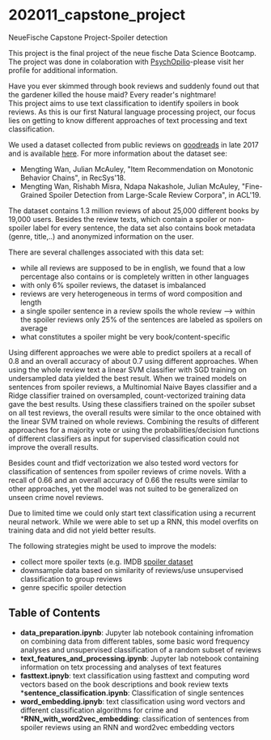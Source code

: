 # 202011_capstone_project
NeueFische Capstone Project-Spoiler detection

This project is the final project of the neue fische Data Science Bootcamp. The project was done in colaboration with [PsychOpilio](https://github.com/PsychOpilio/NF_Capstone_Spoiler_Detection)-please visit her profile for additional information.  
  
Have you ever skimmed through book reviews and suddenly found out that the gardener killed the house maid? Every reader's nightmare!  
This project aims to use text classification to identify spoilers in book reviews. As this is our first Natural language processing project, our focus lies on getting to know different approaches of text processing and text classification.  

We used a dataset collected from public reviews on [goodreads](https://www.goodreads.com/) in late 2017 and is available [here](https://sites.google.com/eng.ucsd.edu/ucsdbookgraph/home). For more information about the dataset see:  
  * Mengting Wan, Julian McAuley, "Item Recommendation on Monotonic Behavior Chains", in RecSys'18.
  * Mengting Wan, Rishabh Misra, Ndapa Nakashole, Julian McAuley, "Fine-Grained Spoiler Detection from Large-Scale Review Corpora", in ACL'19.

The dataset contains 1.3 million reviews of about 25,000 different books by 19,000 users. Besides the review texts, which contain a spoiler or non-spoiler label for every sentence, the data set also contains book metadata (genre, title,..) and anonymized information on the user.  

There are several challenges associated with this data set:  
* while all reviews are supposed to be in english, we found that a low percentage also contains or is completely written in other languages
* with only 6% spoiler reviews, the dataset is imbalanced
* reviews are very heterogeneous in terms of word composition and length
* a single spoiler sentence in a review spoils the whole review --> within the spoiler reviews only 25% of the sentences are labeled as spoilers on average
* what constitutes a spoiler might be very book/content-specific

Using different approaches we were able to predict spoilers at a recall of 0.8 and an overall accuracy of about 0.7 using different approaches. When using the whole review text a linear SVM classifier with SGD training on undersampled data yielded the best result. When we trained models on sentences from spoiler reviews, a Multinomial Naive Bayes classifier and a Ridge classifier trained on oversampled, count-vectorized training data gave the best results. Using these classifiers trained on the spoiler subset on all test reviews, the overall results were similar to the once obtained with the linear SVM trained on whole reviews. Combining the results of different approaches for a majority vote or using the probabilities/decision functions of different classifiers as input for supervised classification could not improve the overall results.   

Besides count and tfidf vectorization we also tested word vectors for classification of sentences from spoiler reviews of crime novels. With a recall of 0.66 and an overall accuracy of 0.66 the results were similar to other approaches, yet the model was not suited to be generalized on unseen crime novel reviews. 

Due to limited time we could only start text classification using a recurrent neural network. While we were able to set up a RNN, this model overfits on training data and did not yield better results. 

The following strategies might be used to improve the models:
* collect more spoiler texts (e.g. IMDB [spoiler dataset](https://www.kaggle.com/rmisra/imdb-spoiler-dataset)
* downsample data based on similarity of reviews/use unsupervised classification to group reviews
* genre specific spoiler detection

## Table of Contents
* __data_preparation.ipynb__: Jupyter lab notebook containing infromation on combining data from different tables, some basic word frequency analyses and unsupervised classification of a random subset of reviews
* __text_features_and_processing.ipynb__: Jupyter lab notebook containing information on tetx processing and analyses of text features
* __fasttext.ipnyb__: text classification using fasttext and computing word vectors based on the book descriptions and book review texts
*__sentence_classification.ipynb__: Classification of single sentences 
* __word_embedding.ipnyb__: text classification using word vectors and different classification algorithms for crime and 
*__RNN_with_word2vec_embedding__: classification of sentences from spoiler reviews using an RNN and word2vec embedding vectors

